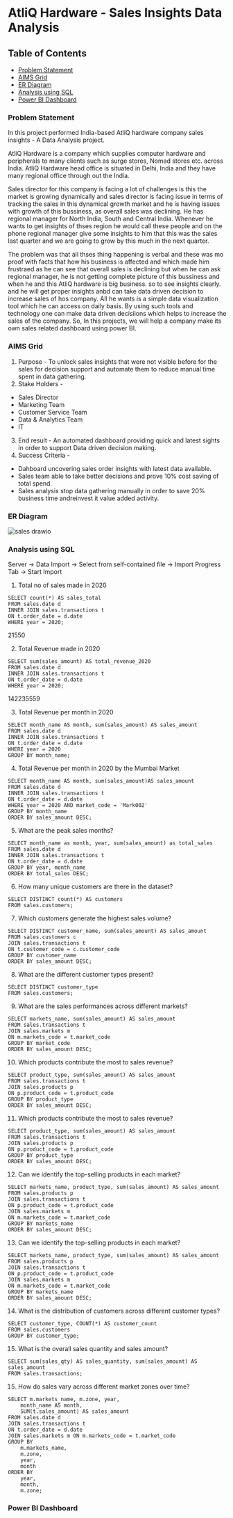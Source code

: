 # AtliQ Hardware - Sales Insights Data Analysis

## <span> Table of Contents </span>
* [Problem Statement](#problem-statement)
* [AIMS Grid](#aims-grid)
* [ER Diagram](#er-diagram)
* [Analysis using SQL](#analysis-using-sql)
* [Power BI Dashboard](#power-bi-dashboard)
  
### Problem Statement

In this project performed India-based AtliQ hardware company sales insights - A Data Analysis project.

AtliQ Hardware is a company which supplies computer hardware and peripherals to many clients such as surge stores, Nomad stores etc. across India. AtliQ Hardware head office is situated in Delhi, India and they have many regional office through out the India.

Sales director for this company is facing a lot of challenges is this the market is growing dynamically and sales director is facing issue in terms of tracking the sales in this dynamical growth market and he is having issues with growth of this bussiness, as overall sales was declining. He has regional manager for North India, South and Central India. Whenever he wants to get insights of thses region he would call these people and on the phone regional manager give some insights to him that this was the sales last quarter and we are going to grow by this much in the next quarter.

The problem was that all thses thing happening is verbal and these was mo proof with facts that how his business is affected and which made him frustraed as he can see that overall sales is declining but when he can ask regional manager, he is not getting complete picture of this bussiness and when he and this AtliQ hardware is big business. so to see insights clearly. and he will get proper insights anbd can take data driven decision to increase sales of hos company. All he wants is a simple data visualization tool which he can access on daily basis. By using such tools and technology one can make data driven decisiions which helps to increase the sales of the company. So, In this projects, we will help a company make its own sales related dashboard using power BI.

### AIMS Grid

1. Purpose - To unlock sales insights that were not visible before for the sales for decision support and automate them to reduce manual time spent in data gathering.
2. Stake Holders -
* Sales Director
* Marketing Team
* Customer Service Team
* Data & Analytics Team
* IT
3. End result - An automated dashboard providing quick and latest sights in order to support Data driven decision making.
4. Success Criteria -
* Dahboard uncovering sales order insights with latest data available.
* Sales team able to take better decisions and prove 10% cost saving of total spend.
* Sales analysis stop data gathering manually in order to save 20% business time andreinvest it value added activity.

### ER Diagram
![sales drawio](https://github.com/karlyndiary/AtliQ-Hardware-Sales-Insights-Data-Analysis/assets/116041695/270df64f-9d01-46d4-8faa-c1b0694a3934)

### Analysis using SQL

Server -> Data Import -> Select from self-contained file -> Import Progress Tab -> Start Import
1. Total no of sales made in 2020
```
SELECT count(*) AS sales_total
FROM sales.date d
INNER JOIN sales.transactions t 
ON t.order_date = d.date
WHERE year = 2020;
```
21550

2. Total Revenue made in 2020
```
SELECT sum(sales_amount) AS total_revenue_2020
FROM sales.date d
INNER JOIN sales.transactions t 
ON t.order_date = d.date
WHERE year = 2020;
```
142235559

3. Total Revenue per month in 2020
```
SELECT month_name AS month, sum(sales_amount) AS sales_amount
FROM sales.date d
INNER JOIN sales.transactions t 
ON t.order_date = d.date
WHERE year = 2020
GROUP BY month_name;
```

4. Total Revenue per month in 2020 by the Mumbai Market
```
SELECT month_name AS month, sum(sales_amount)AS sales_amount
FROM sales.date d
INNER JOIN sales.transactions t 
ON t.order_date = d.date
WHERE year = 2020 AND market_code = 'Mark002'
GROUP BY month_name
ORDER BY sales_amount DESC;
```

5. What are the peak sales months?
```
SELECT month_name as month, year, sum(sales_amount) as total_sales 
FROM sales.date d
INNER JOIN sales.transactions t 
ON t.order_date = d.date
GROUP BY year, month_name
ORDER BY total_sales DESC;
```

6. How many unique customers are there in the dataset?
```
SELECT DISTINCT count(*) AS customers 
FROM sales.customers;
```

7. Which customers generate the highest sales volume?
```
SELECT DISTINCT customer_name, sum(sales_amount) AS sales_amount
FROM sales.customers c
JOIN sales.transactions t
ON t.customer_code = c.customer_code
GROUP BY customer_name
ORDER BY sales_amount DESC;
```

8. What are the different customer types present?
```
SELECT DISTINCT customer_type
FROM sales.customers; 
```

9. What are the sales performances across different markets?
```
SELECT markets_name, sum(sales_amount) AS sales_amount
FROM sales.transactions t
JOIN sales.markets m
ON m.markets_code = t.market_code
GROUP BY market_code
ORDER BY sales_amount DESC; 
```

10. Which products contribute the most to sales revenue?
```
SELECT product_type, sum(sales_amount) AS sales_amount
FROM sales.transactions t
JOIN sales.products p
ON p.product_code = t.product_code
GROUP BY product_type
ORDER BY sales_amount DESC; 
```

11. Which products contribute the most to sales revenue?
```
SELECT product_type, sum(sales_amount) AS sales_amount
FROM sales.transactions t
JOIN sales.products p
ON p.product_code = t.product_code
GROUP BY product_type
ORDER BY sales_amount DESC; 
```

12. Can we identify the top-selling products in each market?
```
SELECT markets_name, product_type, sum(sales_amount) AS sales_amount
FROM sales.products p 
JOIN sales.transactions t
ON p.product_code = t.product_code
JOIN sales.markets m 
ON m.markets_code = t.market_code
GROUP BY markets_name
ORDER BY sales_amount DESC;
```

13. Can we identify the top-selling products in each market?
```
SELECT markets_name, product_type, sum(sales_amount) AS sales_amount
FROM sales.products p 
JOIN sales.transactions t
ON p.product_code = t.product_code
JOIN sales.markets m 
ON m.markets_code = t.market_code
GROUP BY markets_name
ORDER BY sales_amount DESC;
```

14. What is the distribution of customers across different customer types?
```
SELECT customer_type, COUNT(*) AS customer_count
FROM sales.customers
GROUP BY customer_type;
```

15. What is the overall sales quantity and sales amount?
```
SELECT sum(sales_qty) AS sales_quantity, sum(sales_amount) AS sales_amount
FROM sales.transactions;
```

15. How do sales vary across different market zones over time?
```
SELECT m.markets_name, m.zone, year,
    month_name AS month,
    SUM(t.sales_amount) AS sales_amount
FROM sales.date d 
JOIN sales.transactions t 
ON t.order_date = d.date
JOIN sales.markets m ON m.markets_code = t.market_code
GROUP BY 
    m.markets_name, 
    m.zone,
    year,
    month
ORDER BY 
    year, 
    month,
    m.zone;

```

### Power BI Dashboard
